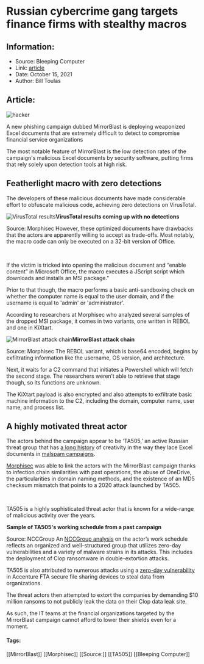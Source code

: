 # Russian cybercrime gang targets finance firms with stealthy macros
### 

## Information:
+ Source: Bleeping Computer
+ Link: [article](https://www.bleepingcomputer.com/news/security/russian-cybercrime-gang-targets-finance-firms-with-stealthy-macros/)
+ Date: October 15, 2021
+ Author: Bill Toulas


## Article:
![hacker](https://www.bleepstatic.com/content/hl-images/2021/09/13/Hacker.jpg?rand=28208192)


A new phishing campaign dubbed MirrorBlast is deploying weaponized Excel documents that are extremely difficult to detect to compromise financial service organizations


The most notable feature of MirrorBlast is the low detection rates of the campaign's malicious Excel documents by security software, putting firms that rely solely upon detection tools at high risk.


Featherlight macro with zero detections
---------------------------------------


The developers of these malicious documents have made considerable effort to obfuscate malicious code, achieving zero detections on VirusTotal.



![VirusTotal results](https://www.bleepstatic.com/images/news/u/1220909/Code%20and%20Details/detection.png)**VirusTotal results coming up with no detections**  

Source: Morphisec
However, these optimized documents have drawbacks that the actors are apparently willing to accept as trade-offs. Most notably, the macro code can only be executed on a 32-bit version of Office.


 


If the victim is tricked into opening the malicious document and “enable content” in Microsoft Office, the macro executes a JScript script which downloads and installs an MSI package."


Prior to that though, the macro performs a basic anti-sandboxing check on whether the computer name is equal to the user domain, and if the username is equal to 'admin' or 'administrator'.


According to researchers at Morphisec who analyzed several samples of the dropped MSI package, it comes in two variants, one written in REBOL and one in KiXtart.



![MirrorBlast attack chain](https://www.bleepstatic.com/images/news/u/1220909/Code%20and%20Details/mirrorblast%20diagram.jpg)**MirrorBlast attack chain**  

Source: Morphisec
The REBOL variant, which is base64 encoded, begins by exfiltrating information like the username, OS version, and architecture.


Next, it waits for a C2 command that initiates a Powershell which will fetch the second stage. The researchers weren’t able to retrieve that stage though, so its functions are unknown.


The KiXtart payload is also encrypted and also attempts to exfiltrate basic machine information to the C2, including the domain, computer name, user name, and process list.


A highly motivated threat actor
-------------------------------


The actors behind the campaign appear to be ‘TA505,’ an active Russian threat group that has [a long history](https://www.bleepingcomputer.com/news/security/new-sdbot-remote-access-trojan-used-in-ta505-malspam-campaigns/) of creativity in the way they lace Excel documents in [malspam campaigns](https://www.bleepingcomputer.com/news/security/microsoft-detects-new-ta505-malware-attacks-after-short-break/).


[Morphisec](https://blog.morphisec.com/explosive-new-mirrorblast-campaign-targets-financial-companies) was able to link the actors with the MirrorBlast campaign thanks to infection chain similarities with past operations, the abuse of OneDrive, the particularities in domain naming methods, and the existence of an MD5 checksum mismatch that points to a 2020 attack launched by TA505.


 


TA505 is a highly sophisticated threat actor that is known for a wide-range of malicious activity over the years.



![Sample of TA505's working schedule](data:image/gif;base64,R0lGODlhAQABAAAAACH5BAEKAAEALAAAAAABAAEAAAICTAEAOw==)**Sample of TA505's working schedule from a past campaign**  

Source: NCCGroup
An [NCCGroup analysis](https://blog.fox-it.com/2020/11/16/ta505-a-brief-history-of-their-time/) on the actor’s work schedule reflects an organized and well-structured group that utilizes zero-day vulnerabilities and a variety of malware strains in its attacks. This includes the deployment of Clop ransomware in double-extortion attacks.


TA505 is also attributed to numerous attacks using a [zero-day vulnerability](https://www.bleepingcomputer.com/news/security/global-accellion-data-breaches-linked-to-clop-ransomware-gang/) in Accenture FTA secure file sharing devices to steal data from organizations.


The threat actors then attempted to extort the companies by demanding $10 million ransoms to not publicly leak the data on their Clop data leak site.


As such, the IT teams at the financial organizations targeted by the MirrorBlast campaign cannot afford to lower their shields even for a moment.




#### Tags:
[[MirrorBlast]] [[Morphisec]] [[Source:]] [[TA505]] [[Bleeping Computer]]
